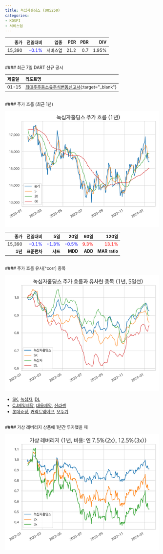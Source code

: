 ```yaml
---
title: 녹십자홀딩스 (005250)
categories:
- KOSPI
- 서비스업
---
```


|**종가**|**전일대비**|**업종**|**PER**|**PBR**|**DIV**|
|-------:|-----------:|-------:|------:|------:|------:|
|15,390|<span style="color: blue">-0.1%</span>|서비스업|21.2|0.7|1.95%|

<!-- more -->

<br>
#### 최근 7일 DART 신규 공시


|**제출일**|**리포트명**|
|:-----|:-------|
|01-15|[최대주주등소유주식변동신고서](https://dart.fss.or.kr/dsaf001/main.do?rcpNo=20240115800669){:target="_blank"}|

<br>
#### 주가 흐름 (최근 1년)

![005250](/assets/images/stock/005250.png)

|**종가**|**전일대비**|**5일**|**20일**|**60일**|**120일**|
|---:|-------:|--:|---:|---:|----:|
|15,390|<span style="color: blue">-0.1%</span>|<span style="color: blue">-1.3%</span>|<span style="color: blue">-0.5%</span>|<span style="color: red">9.3%</span>|<span style="color: red">13.1%</span>|
|**1년**|**표준편차**|**샤프**|**MDD**|**ADD**|**MAR ratio**|

<br>
#### 주가 흐름 유사[^corr] 종목

![005250](/assets/images/stock/005250_corr.png)

- [SK](/034730/), [녹십자](/006280/), [DL](/000210/)
- [CJ제일제당](/097950/), [대웅제약](/069620/), [신라젠](/215600/)
- [롯데쇼핑](/023530/), [커넥트웨이브](/119860/), [오뚜기](/007310/)

<br>
#### 가상 레버리지 상품에 1년간 투자했을 때

![005250](/assets/images/stock/005250_2x.png)

[^krxdata]: KRX 데이터에 기반하였습니다.
[^corr]: 상관계수를 이용하여 분석하였습니다.